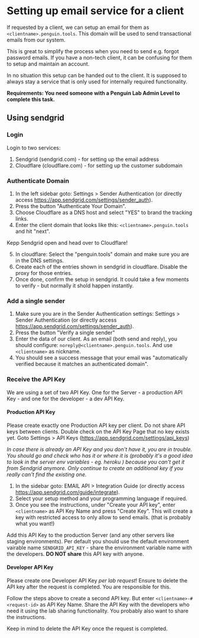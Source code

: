 # Setting up email service for a client

If requested by a client, we can setup an email for them as `<clientname>.penguin.tools`. This domain will be used to send transactional emails from our system.

This is great to simplify the process when you need to send e.g. forgot password emails. If you have a non-tech client, it can be confusing for them to setup and maintain an account.

In no situation this setup can be handed out to the client. It is supposed to always stay a service that is only used for internally required functionality.

**Requirements: You need someone with a Penguin Lab Admin Level to complete this task.**

## Using sendgrid

### Login
Login to two services:
1) Sendgrid (sendgrid.com) - for setting up the email address
2) Cloudflare (cloudflare.com) - for setting up the customer subdomain

### Authenticate Domain

1) In the left sidebar goto: Settings > Sender Authentication (or directly access https://app.sendgrid.com/settings/sender_auth).
2) Press the button "Authenticate Your Domain".
3) Choose Cloudflare as a DNS host and select "YES" to brand the tracking links.
4) Enter the client domain that looks like this: `<clientname>.penguin.tools` and hit "next".

Kepp Sendgrid open and head over to Cloudflare!

5) In cloudflare: Select the "penguin.tools" domain and make sure you are in the DNS settings.
6) Create each of the entries shown in sendgrid in cloudflare. Disable the proxy for those entries.
7) Once done, confirm the setup in sendgrid. It could take a few moments to verify - but normally it shold happen instantly.

### Add a single sender

1) Make sure you are in the Sender Authentication settings: Settings > Sender Authentication (or directly access https://app.sendgrid.com/settings/sender_auth).
2) Press the button "Verify a single sender"
3) Enter the data of our client. As an email (both send and reply), you should configure: `noreply@<clientname>.penguin.tools`. And use `<clientname>` as nickname.
4) You should see a success message that your email was "automatically verified because it matches an authenticated domain".

### Receive the API Key

We are using a set of two API Key. One for the Server - a production API Key - and one for the developer - a dev API Key.

#### Production API Key

Please create exactly one Production API key per client. Do not share API keys between clients. Double check on the API Key Page that no key exists yet. Goto Settings > API Keys (https://app.sendgrid.com/settings/api_keys)

*In case there is already an API Key and you don't have it, you are in trouble. You should go and check who has it or where it is (probably it's a good idea to look in the server env variables - eg. heroku ) because you can't get it from Sendgrid anymore. Only continue to create an additional key if you really can't find the existing one.*

1) In the sidebar goto: EMAIL API > Integration Guide (or directly access https://app.sendgrid.com/guide/integrate).
2) Select your setup method and your programming language if required.
3) Once you see the instructions, under "Create your API key", enter `<clientname>` as API Key Name and press "Create Key". This will create a key with restricted access to only allow to send emails. (that is probably what you want!)

Add this API Key to the production Server (and any other servers like staging environments). Per default you should use the default environment vairable name `SENDGRID_API_KEY` - share the environment variable name with the developers.
**DO NOT share** this API key with anyone.

#### Developer API Key

Please create one Developer API Key *per lab request*! Ensure to delete the API key after the request is completed. You are responsible for this.

Follow the steps above to create a second API key. But enter `<clientname>-#<request-id>` as API Key Name.
Share the API Key with the developers who need it using the lab sharing functionality. You probably also want to share the instructions.

Keep in mind to delete the API Key once the request is completed.
